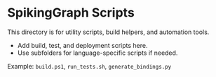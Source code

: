 # SpikingGraph Scripts

This directory is for utility scripts, build helpers, and automation tools.

- Add build, test, and deployment scripts here.
- Use subfolders for language-specific scripts if needed.

Example: `build.ps1`, `run_tests.sh`, `generate_bindings.py`
